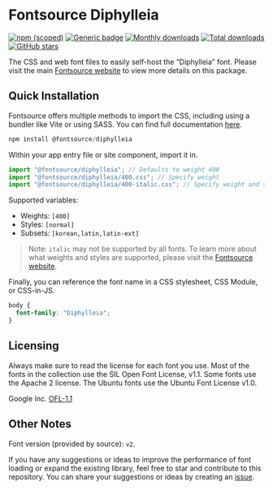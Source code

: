 # Fontsource Diphylleia

[![npm (scoped)](https://img.shields.io/npm/v/@fontsource/diphylleia?color=brightgreen)](https://www.npmjs.com/package/@fontsource/diphylleia) [![Generic badge](https://img.shields.io/badge/fontsource-passing-brightgreen)](https://github.com/fontsource/fontsource) [![Monthly downloads](https://badgen.net/npm/dm/@fontsource/diphylleia)](https://github.com/fontsource/fontsource) [![Total downloads](https://badgen.net/npm/dt/@fontsource/diphylleia)](https://github.com/fontsource/fontsource) [![GitHub stars](https://img.shields.io/github/stars/fontsource/fontsource.svg?style=social&label=Star)](https://github.com/fontsource/fontsource/stargazers)

The CSS and web font files to easily self-host the “Diphylleia” font. Please visit the main [Fontsource website](https://fontsource.org/fonts/diphylleia) to view more details on this package.

## Quick Installation

Fontsource offers multiple methods to import the CSS, including using a bundler like Vite or using SASS. You can find full documentation [here](https://fontsource.org/docs/getting-started/introduction).

```javascript
npm install @fontsource/diphylleia
```

Within your app entry file or site component, import it in.

```javascript
import "@fontsource/diphylleia"; // Defaults to weight 400
import "@fontsource/diphylleia/400.css"; // Specify weight
import "@fontsource/diphylleia/400-italic.css"; // Specify weight and style
```

Supported variables:
- Weights: `[400]`
- Styles: `[normal]`
- Subsets: `[korean,latin,latin-ext]`

> Note: `italic` may not be supported by all fonts. To learn more about what weights and styles are supported, please visit the [Fontsource website](https://fontsource.org/fonts/diphylleia).

Finally, you can reference the font name in a CSS stylesheet, CSS Module, or CSS-in-JS.

```css
body {
  font-family: "Diphylleia";
}
```

## Licensing
Always make sure to read the license for each font you use. Most of the fonts in the collection use the SIL Open Font License, v1.1. Some fonts use the Apache 2 license. The Ubuntu fonts use the Ubuntu Font License v1.0.

Google Inc.
[OFL-1.1](http://scripts.sil.org/OFL)

## Other Notes
Font version (provided by source): `v2`.

If you have any suggestions or ideas to improve the performance of font loading or expand the existing library, feel free to star and contribute to this repository. You can share your suggestions or ideas by creating an [issue](https://github.com/fontsource/fontsource/issues).